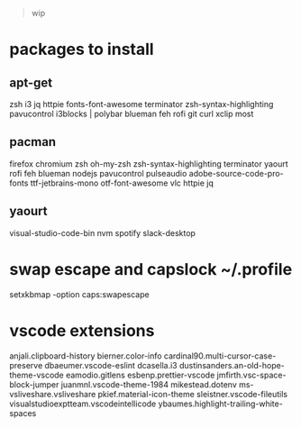 > wip

# packages to install

## apt-get

zsh
i3
jq
httpie
fonts-font-awesome
terminator
zsh-syntax-highlighting
pavucontrol
i3blocks | polybar
blueman
feh
rofi
git
curl
xclip
most

## pacman

firefox
chromium
zsh
oh-my-zsh
zsh-syntax-highlighting
terminator
yaourt
rofi
feh
blueman
nodejs
pavucontrol
pulseaudio
adobe-source-code-pro-fonts
ttf-jetbrains-mono
otf-font-awesome
vlc
httpie
jq

## yaourt

visual-studio-code-bin
nvm
spotify
slack-desktop

# swap escape and capslock ~/.profile

setxkbmap -option caps:swapescape

# vscode extensions

anjali.clipboard-history
bierner.color-info
cardinal90.multi-cursor-case-preserve
dbaeumer.vscode-eslint
dcasella.i3
dustinsanders.an-old-hope-theme-vscode
eamodio.gitlens
esbenp.prettier-vscode
jmfirth.vsc-space-block-jumper
juanmnl.vscode-theme-1984
mikestead.dotenv
ms-vsliveshare.vsliveshare
pkief.material-icon-theme
sleistner.vscode-fileutils
visualstudioexptteam.vscodeintellicode
ybaumes.highlight-trailing-white-spaces
